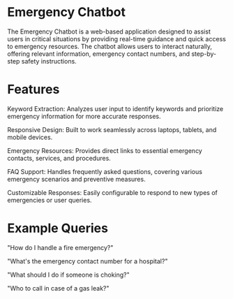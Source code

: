  # Emergency Chatbot
The Emergency Chatbot is a web-based application designed to assist users in critical situations by providing real-time guidance and quick access to emergency resources. The chatbot allows users to interact naturally, offering relevant information, emergency contact numbers, and step-by-step safety instructions.

# Features
Keyword Extraction: Analyzes user input to identify keywords and prioritize emergency information for more accurate responses.

Responsive Design: Built to work seamlessly across laptops, tablets, and mobile devices.

Emergency Resources: Provides direct links to essential emergency contacts, services, and procedures.

FAQ Support: Handles frequently asked questions, covering various emergency scenarios and preventive measures.

Customizable Responses: Easily configurable to respond to new types of emergencies or user queries.


# Example Queries
"How do I handle a fire emergency?"

"What's the emergency contact number for a hospital?"

"What should I do if someone is choking?"

"Who to call in case of a gas leak?"

